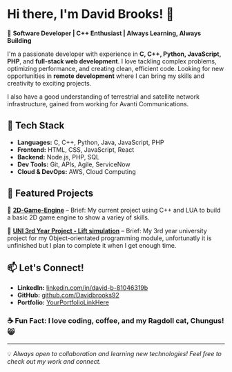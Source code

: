 # Hi there, I'm David Brooks! 👋

🚀 **Software Developer | C++ Enthusiast | Always Learning, Always Building**

I'm a passionate developer with experience in **C, C++, Python, JavaScript, PHP**, and **full-stack web development**. I love tackling complex problems, optimizing performance, and creating clean, efficient code. Looking for new opportunities in **remote development** where I can bring my skills and creativity to exciting projects.

I also have a good understanding of terrestrial and satellite network infrastructure, gained from working for Avanti Communications.

## 🔧 Tech Stack

- **Languages:** C, C++, Python, Java, JavaScript, PHP
- **Frontend:** HTML, CSS, JavaScript, React
- **Backend:** Node.js, PHP, SQL
- **Dev Tools:** Git, APIs, Agile, ServiceNow
- **Cloud & DevOps:** AWS, Cloud Computing

## 📌 Featured Projects

🔹 **[2D-Game-Engine](https://github.com/Davidbrooks92/2D-Game-Engine)** – Brief: My current project using C++ and LUA to build a basic 2D game engine to show a variey of skills. 

🔹 **[UNI 3rd Year Project - Lift simulation](https://github.com/Davidbrooks92/Lift_Simulation)** – Brief: My 3rd year university project for my Object-orientated programming module, unfortunatly it is unfinished but I plan to complete it when I get enough time.

## 📫 Let's Connect!

- **LinkedIn:** [linkedin.com/in/david-b-81046319b](https://www.linkedin.com/in/david-b-81046319b)
- **GitHub:** [github.com/Davidbrooks92](https://github.com/Davidbrooks92)
- **Portfolio:** [YourPortfolioLinkHere](#)

### ☕ Fun Fact: I love coding, coffee, and my Ragdoll cat, Chungus! 😸

---

💡 _Always open to collaboration and learning new technologies! Feel free to check out my work and connect._
